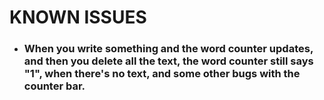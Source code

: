 # **KNOWN ISSUES**

- ### When you write something and the word counter updates, and then you delete all the text, the word counter still says "1", when there's no text, and some other bugs with the counter bar.
